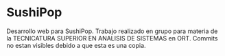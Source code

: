 # SushiPop
Desarrollo web para SushiPop. Trabajo realizado en grupo para materia de la TECNICATURA SUPERIOR EN ANALISIS DE SISTEMAS en ORT. Commits no estan visibles debido a que esta es una copia. 
